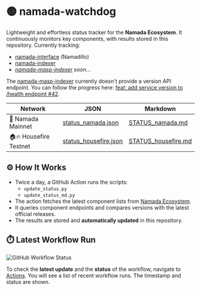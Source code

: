 # 🟡 namada-watchdog

Lightweight and effortless status tracker for the **Namada Ecosystem**. It continuously monitors key components, with results stored in this repository. Currently tracking:
- [namada-interface](https://github.com/anoma/namada-interface) (Namadillo)
- [namada-indexer](https://github.com/anoma/namada-indexer)
- *[namada-masp-indexer](https://github.com/anoma/namada-masp-indexer) soon...*

The [namada-masp-indexer](https://github.com/anoma/namada-masp-indexer) currently doesn't provide a version API endpoint. You can follow the progress here: [feat: add service version to /health endpoint #42](https://github.com/anoma/namada-masp-indexer/issues/42).

| Network | JSON | Markdown |
|-|-|-|
| 🚀 Namada Mainnet | [status_namada.json](status_namada.json) | [STATUS_namada.md](STATUS_namada.md) | 
| 🏠🔥 Housefire Testnet | [status_housefire.json](status_housefire.json) | [STATUS_housefire.md](STATUS_housefire.md) | 

## ⚙️ How It Works

- Twice a day, a GitHub Action runs the scripts:
  - `update_status.py`
  - `update_status_md.py`
- The action fetches the latest component lists from [Namada Ecosystem](https://github.com/Luminara-Hub/namada-ecosystem/).
- It queries component endpoints and compares versions with the latest official releases.
- The results are stored and **automatically updated** in this repository.

## ⏱️ Latest Workflow Run

![GitHub Workflow Status](https://github.com/maxpower-01/namada-watchdog/actions/workflows/watchdog.yml/badge.svg)

To check the **latest update** and the **status** of the workflow, navigate to [Actions](../../actions). You will see a list of recent workflow runs. The timestamp and status are shown.